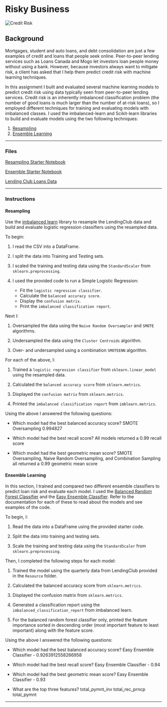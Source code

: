 # Risky Business
 
![Credit Risk](Images/credit-risk.jpg)

## Background

Mortgages, student and auto loans, and debt consolidation are just a few examples of credit and loans that people seek online. Peer-to-peer lending services such as Loans Canada and Mogo let investors loan people money without using a bank. However, because investors always want to mitigate risk, a client has asked that I help them predict credit risk with machine learning techniques.

In this assignment I built and evaluated several machine learning models to predict credit risk using data typically seen from peer-to-peer lending services. Credit risk is an inherently imbalanced classification problem (the number of good loans is much larger than the number of at-risk loans), so I employed different techniques for training and evaluating models with imbalanced classes. I used the imbalanced-learn and Scikit-learn libraries to build and evaluate models using the two following techniques:

1. [Resampling](#Resampling)
2. [Ensemble Learning](#Ensemble-Learning)

- - -

### Files

[Resampling Starter Notebook](Starter_Code/credit_risk_resampling.ipynb)

[Ensemble Starter Notebook](Starter_Code/credit_risk_ensemble.ipynb)

[Lending Club Loans Data](Resources/LoanStats_2019Q1.csv.zip)

- - -

### Instructions

#### Resampling

Use the [imbalanced learn](https://imbalanced-learn.readthedocs.io) library to resample the LendingClub data and build and evaluate logistic regression classifiers using the resampled data.

To begin:

1. I read the CSV into a DataFrame.

2. I split the data into Training and Testing sets.

3. I scaled the training and testing data using the `StandardScaler` from `sklearn.preprocessing`.

4. I used the provided code to run a Simple Logistic Regression:
    * Fit the `logistic regression classifier`.
    * Calculate the `balanced accuracy score`.
    * Display the `confusion matrix`.
    * Print the `imbalanced classification report`.

Next I:

1. Oversampled the data using the `Naive Random Oversampler` and `SMOTE` algorithms.

2. Undersampled the data using the `Cluster Centroids` algorithm.

3. Over- and undersampled using a combination `SMOTEENN` algorithm.


For each of the above, I:

1. Trained a `logistic regression classifier` from `sklearn.linear_model` using the resampled data.

2. Calculated the `balanced accuracy score` from `sklearn.metrics`.

3. Displayed the `confusion matrix` from `sklearn.metrics`.

4. Printed the `imbalanced classification report` from `imblearn.metrics`.


Using the above I answered the following questions:

* Which model had the best balanced accuracy score?
    SMOTE Oversampling 0.994827
>
* Which model had the best recall score?
    All models returned a 0.99 recall score
>
* Which model had the best geometric mean score?
    SMOTE Oversampling, Naive Random Oversampling, and Combination Sampling all returned a 0.99 geometric mean score

#### Ensemble Learning

In this section, I trained and compared two different ensemble classifiers to predict loan risk and evaluate each model. I used the [Balanced Random Forest Classifier](https://imbalanced-learn.readthedocs.io/en/stable/generated/imblearn.ensemble.BalancedRandomForestClassifier.html#imblearn-ensemble-balancedrandomforestclassifier) and the [Easy Ensemble Classifier](https://imbalanced-learn.readthedocs.io/en/stable/generated/imblearn.ensemble.EasyEnsembleClassifier.html#imblearn-ensemble-easyensembleclassifier). Refer to the documentation for each of these to read about the models and see examples of the code.

To begin, I:

1. Read the data into a DataFrame using the provided starter code.

2. Split the data into training and testing sets.

3. Scale the training and testing data using the `StandardScaler` from `sklearn.preprocessing`.


Then, I completed the following steps for each model:

1. Trained the model using the quarterly data from LendingClub provided in the `Resource` folder.

2. Calculated the balanced accuracy score from `sklearn.metrics`.

3. Displayed the confusion matrix from `sklearn.metrics`.

4. Generated a classification report using the `imbalanced_classification_report` from imbalanced learn.

5. For the balanced random forest classifier only, printed the feature importance sorted in descending order (most important feature to least important) along with the feature score.


Using the above I answered the following questions:

* Which model had the best balanced accuracy score?
        Easy Ensemble Classifier - 0.9263912558266958

* Which model had the best recall score?
        Easy Ensemble Classifier - 0.94
               
* Which model had the best geometric mean score?
        Easy Ensemble Classifier - 0.93

* What are the top three features?
        total_pymnt_inv
        total_rec_prncp
        total_pymnt
- - -
